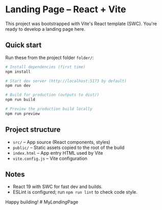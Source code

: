 # Landing Page – React + Vite

This project was bootstrapped with Vite's React template (SWC). You're ready to develop a landing page here.

## Quick start

Run these from the project folder `folder/`:

```powershell
# Install dependencies (first time)
npm install

# Start dev server (http://localhost:5173 by default)
npm run dev

# Build for production (outputs to dist/)
npm run build

# Preview the production build locally
npm run preview
```

## Project structure

- `src/` – App source (React components, styles)
- `public/` – Static assets copied to the root of the build
- `index.html` – App entry HTML used by Vite
- `vite.config.js` – Vite configuration

## Notes

- React 19 with SWC for fast dev and builds.
- ESLint is configured; run `npm run lint` to check code style.

Happy building!
#   M y _ L a n d i n g _ P a g e  
 